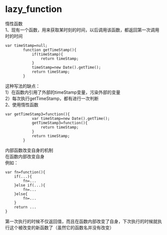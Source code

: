 # lazy_function
惰性函数  
1、现有一个函数，用来获取某时刻的时间，以后调用该函数，都返回第一次调用时的时间  
```
var timeStamp=null;
        function getTimeStamp(){
            if(timeStamp){
                return timeStamp;
            }
            timeStamp=new Date().getTime();
            return timeStamp;
        }
```
这种写法的缺点：  
1）在函数内引用了外部的timeStamp变量，污染外部的变量  
2）每次执行getTimeStamp，都有进行一次判断  
2、使用惰性函数  
```
var getTimeStamp3=function(){
            var timeStamp=new Date().getTime();
            getTimeStamp3=function(){
                return timeStamp;
            }
            return timeStamp;
        }
```   
内部函数改变自身的机制  
在函数内部改变自身  
例如：  
```
var fn=function(){
    if(...){
        fn=...
    }else if(...){
        fn=...
    }else{
        fn=...
    }
    return ...
}
```
第一次执行的时候不仅返回值，而且在函数内部改变了自身，下次执行的时候就执行这个被改变的新函数了（虽然它的函数名并没有改变）  